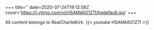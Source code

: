 +++
title=''
date=2020-07-24T19:12:58Z
cover='https://i.ytimg.com/vi/HSAMk6G1Z7I/hqdefault.jpg'
+++

All content belongs to RealCharlieKirk.
{{< youtube HSAMk6G1Z7I >}}
